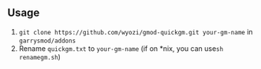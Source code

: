 ## Usage  

1. ```git clone https://github.com/wyozi/gmod-quickgm.git your-gm-name``` in ```garrysmod/addons```
2. Rename ```quickgm.txt``` to ```your-gm-name``` (if on *nix, you can use```sh renamegm.sh```)
